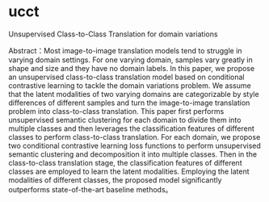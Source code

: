 # ucct
Unsupervised Class-to-Class Translation for domain variations


Abstract：Most image-to-image translation models tend to struggle in varying domain settings.
For one varying domain, samples vary greatly in shape and size and they have no
domain labels. In this paper, we propose an unsupervised class-to-class translation
model based on conditional contrastive learning to tackle the domain variations problem.
We assume that the latent modalities of two varying domains are categorizable by style
differences of different samples and turn the image-to-image translation problem into
class-to-class translation. This paper first performs unsupervised semantic clustering for
each domain to divide them into multiple classes and then leverages the classification
features of different classes to perform class-to-class translation. For each domain, we
propose two conditional contrastive learning loss functions to perform unsupervised
semantic clustering and decomposition it into multiple classes. Then in the class-to-class
translation stage, the classification features of different classes are employed to learn
the latent modalities. Employing the latent modalities of different classes, the proposed
model significantly outperforms state-of-the-art baseline methods。


